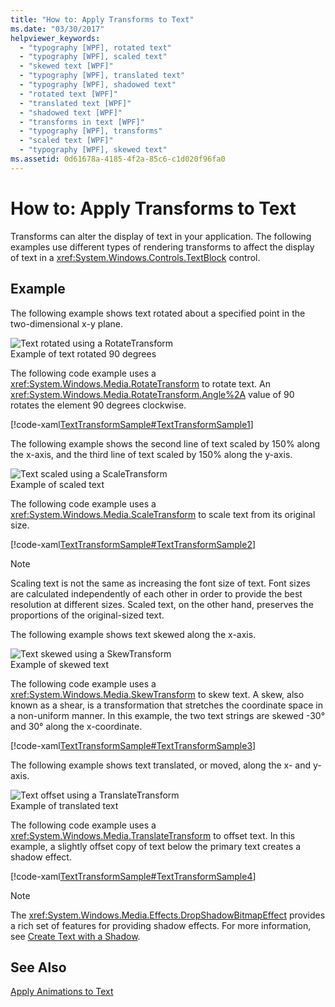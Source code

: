 ```yaml
---
title: "How to: Apply Transforms to Text"
ms.date: "03/30/2017"
helpviewer_keywords: 
  - "typography [WPF], rotated text"
  - "typography [WPF], scaled text"
  - "skewed text [WPF]"
  - "typography [WPF], translated text"
  - "typography [WPF], shadowed text"
  - "rotated text [WPF]"
  - "translated text [WPF]"
  - "shadowed text [WPF]"
  - "transforms in text [WPF]"
  - "typography [WPF], transforms"
  - "scaled text [WPF]"
  - "typography [WPF], skewed text"
ms.assetid: 0d61678a-4185-4f2a-85c6-c1d020f96fa0
---
```

# How to: Apply Transforms to Text
Transforms can alter the display of text in your application. The following examples use different types of rendering transforms to affect the display of text in a <xref:System.Windows.Controls.TextBlock> control.  
  
## Example  
 The following example shows text rotated about a specified point in the two-dimensional x-y plane.  
  
 ![Text rotated using a RotateTransform](../../../../docs/framework/wpf/advanced/media/transformedtext01.jpg "TransformedText01")  
Example of text rotated 90 degrees  
  
 The following code example uses a <xref:System.Windows.Media.RotateTransform> to rotate text. An <xref:System.Windows.Media.RotateTransform.Angle%2A> value of 90 rotates the element 90 degrees clockwise.  
  
 [!code-xaml[TextTransformSample#TextTransformSample1](../../../../samples/snippets/csharp/VS_Snippets_Wpf/TextTransformSample/CS/Window1.xaml#texttransformsample1)]  
  
 The following example shows the second line of text scaled by 150% along the x-axis, and the third line of text scaled by 150% along the y-axis.  
  
 ![Text scaled using a ScaleTransform](../../../../docs/framework/wpf/advanced/media/transformedtext02.jpg "TransformedText02")  
Example of scaled text  
  
 The following code example uses a <xref:System.Windows.Media.ScaleTransform> to scale text from its original size.  
  
 [!code-xaml[TextTransformSample#TextTransformSample2](../../../../samples/snippets/csharp/VS_Snippets_Wpf/TextTransformSample/CS/Window1.xaml#texttransformsample2)]  
  
> [!NOTE]
>  Scaling text is not the same as increasing the font size of text. Font sizes are calculated independently of each other in order to provide the best resolution at different sizes. Scaled text, on the other hand, preserves the proportions of the original-sized text.  
  
 The following example shows text skewed along the x-axis.  
  
 ![Text skewed using a SkewTransform](../../../../docs/framework/wpf/advanced/media/transformedtext03.jpg "TransformedText03")  
Example of skewed text  
  
 The following code example uses a <xref:System.Windows.Media.SkewTransform> to skew text. A skew, also known as a shear, is a transformation that stretches the coordinate space in a non-uniform manner. In this example, the two text strings are skewed -30° and 30° along the x-coordinate.  
  
 [!code-xaml[TextTransformSample#TextTransformSample3](../../../../samples/snippets/csharp/VS_Snippets_Wpf/TextTransformSample/CS/Window1.xaml#texttransformsample3)]  
  
 The following example shows text translated, or moved, along the x- and y-axis.  
  
 ![Text offset using a TranslateTransform](../../../../docs/framework/wpf/advanced/media/transformedtext04.jpg "TransformedText04")  
Example of translated text  
  
 The following code example uses a <xref:System.Windows.Media.TranslateTransform> to offset text. In this example, a slightly offset copy of text below the primary text creates a shadow effect.  
  
 [!code-xaml[TextTransformSample#TextTransformSample4](../../../../samples/snippets/csharp/VS_Snippets_Wpf/TextTransformSample/CS/Window1.xaml#texttransformsample4)]  
  
> [!NOTE]
>  The <xref:System.Windows.Media.Effects.DropShadowBitmapEffect> provides a rich set of features for providing shadow effects. For more information, see [Create Text with a Shadow](../../../../docs/framework/wpf/advanced/how-to-create-text-with-a-shadow.md).  
  
## See Also  
 [Apply Animations to Text](../../../../docs/framework/wpf/advanced/how-to-apply-animations-to-text.md)

